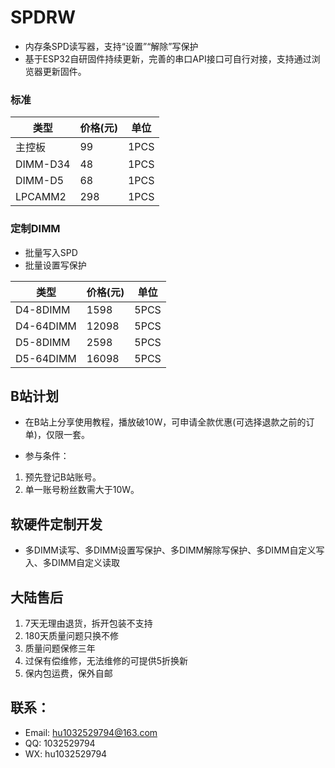 # SPDRW

 - 内存条SPD读写器，支持“设置”“解除”写保护
 - 基于ESP32自研固件持续更新，完善的串口API接口可自行对接，支持通过浏览器更新固件。

### 标准
|  类型   | 价格(元)  | 单位 |
|  ----  | ----  | ---- |
| 主控板  | 99 | 1PCS |
| DIMM-D34  | 48 | 1PCS |
| DIMM-D5  | 68 | 1PCS |
| LPCAMM2  | 298 | 1PCS |

### 定制DIMM

 - 批量写入SPD
 - 批量设置写保护

|  类型   | 价格(元)  | 单位 |
|  ----  | ----  | ---- |
| D4-8DIMM  | 1598 | 5PCS |
| D4-64DIMM  | 12098 | 5PCS |
| D5-8DIMM  | 2598 | 5PCS |
| D5-64DIMM  | 16098 | 5PCS |


## B站计划

 - 在B站上分享使用教程，播放破10W，可申请全款优惠(可选择退款之前的订单)，仅限一套。
 
 - 参与条件：
 1. 预先登记B站账号。
 2. 单一账号粉丝数需大于10W。

## 软硬件定制开发

 - 多DIMM读写、多DIMM设置写保护、多DIMM解除写保护、多DIMM自定义写入、多DIMM自定义读取

## 大陆售后

 1. 7天无理由退货，拆开包装不支持
 2. 180天质量问题只换不修
 3. 质量问题保修三年
 4. 过保有偿维修，无法维修的可提供5折换新
 5. 保内包运费，保外自邮

## 联系：
 - Email: hu1032529794@163.com
 - QQ: 1032529794
 - WX: hu1032529794
 
